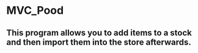 # MVC_Pood

<h2> This program allows you to add items to a stock and then import them into the store afterwards. </h2>
